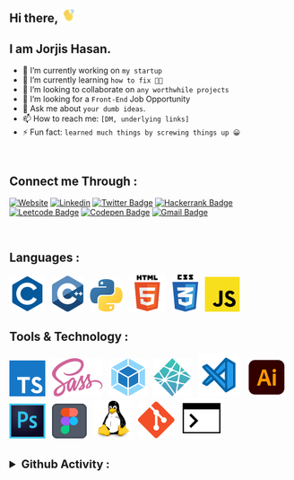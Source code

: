## Hi there, <img  width="26px" src="./assets/banner/waving-hi.gif" style="padding-top: 10px" />

## **I am Jorjis Hasan.**

<!-- **jorjis212/jorjis212** is a ✨ _special_ ✨ repository because its `README.md` (this file) appears on your GitHub profile. -->

- 🔭 I’m currently working on `my startup`
- 🌱 I’m currently learning `how to fix 🧑‍💻`
- 👯 I’m looking to collaborate on `any worthwhile projects`
- 🤔 I’m looking for a `Front-End` Job Opportunity
- 💬 Ask me about `your dumb ideas`.
- 📫 How to reach me: `[DM, underlying links]`
- ⚡ Fun fact: `learned much things by screwing things up 😀`

<br>

## Connect me Through :

[![Website](https://img.shields.io/badge/website-000000?style=for-the-badge&logo=About.me&logoColor=white)](https://www.jorjishasan.com)
[![Linkedin](https://img.shields.io/badge/LinkedIn-0077B5?style=for-the-badge&logo=linkedin&logoColor=white)](https://www.linkedin.com/in/jorjishasan/)
[![Twitter Badge](https://img.shields.io/badge/Twitter-1DA1F2?style=for-the-badge&logo=twitter&logoColor=white)](https://twitter.com/jorjis__https://twitter.com/jorjis__)
[![Hackerrank Badge](https://img.shields.io/badge/-Hackerrank-2EC866?style=for-the-badge&logo=HackerRank&logoColor=white)](https://www.hackerrank.com/_jorjis)
[![Leetcode Badge](https://img.shields.io/badge/-LeetCode-FFA116?style=for-the-badge&logo=LeetCode&logoColor=black)](https://leetcode.com/_jorjis/)
[![Codepen Badge](https://img.shields.io/badge/Codepen-000000?style=for-the-badge&logo=codepen&logoColor=white)](https://codepen.io/jorjis)
[![Gmail Badge](https://img.shields.io/badge/Gmail-D14836?style=for-the-badge&logo=gmail&logoColor=white)](mailto:speak.jorjis@gmail.com)

<br>

## Languages :

![C](./assets/Language/c.svg) &nbsp;
![C++](./assets/Language/c++.svg) &nbsp;
![Python](./assets/Language/python.svg) &nbsp;
![HTML5](./assets/Language/html.svg) &nbsp;
![CSS3](./assets/Language/css.svg) &nbsp;
![javaScript](./assets/Language/javascript.svg)

## Tools & Technology :

![TypeScript](./assets/Tools-Technology/typescript.svg) &nbsp;
![Sass](./assets/Tools-Technology/sass.svg) &nbsp;
![Webpack](./assets/Tools-Technology/webpack.svg) &nbsp;
![Netlify](./assets/Tools-Technology/netlify.svg) &nbsp;
![Vscode](./assets/Tools-Technology/vscode.svg) &nbsp;
![Illustrator](./assets/Tools-Technology/ai.svg) &nbsp;
![Photoshop](./assets/Tools-Technology/photoshop.svg) &nbsp;
![Figma](./assets/Tools-Technology/figma.svg) &nbsp;
![Linux](./assets/Tools-Technology/linux.svg) &nbsp;
![Git](./assets/Tools-Technology/git.svg) &nbsp;
![Commands](./assets/Tools-Technology/terminal.svg)

<br>

<details>

<summary style="font-size:20px; font-weight:700; cursor: pointer; user-select:none;">Github Activity :</summary>

[![Jorjis's GitHub stats](https://github-readme-stats.vercel.app/api?username=jorjis212&count_private=true&theme=vue&hide=stars&show_icons=true&include_all_commits=true&show_owner=true&custom_title=An-Overview)](https://github.com/jorjis212?tab=repositories)

</details>
